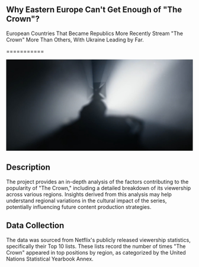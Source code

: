 ## Why Eastern Europe Can't Get Enough of "The Crown"? 

European Countries That Became Republics More Recently Stream "The Crown" More Than Others, With Ukraine Leading by Far. 

===========


![Crown Image](/images/crown.png) 


## Description
The project provides an in-depth analysis of the factors contributing to the popularity of "The Crown," including a detailed breakdown of its viewership across various regions. 
Insights derived from this analysis may help understand regional variations in the cultural impact of the series, potentially influencing future content production strategies.

## Data Collection
The data was sourced from Netflix's publicly released viewership statistics, specifically their Top 10 lists. 
These lists record the number of times "The Crown" appeared in top positions by region, as categorized by the United Nations Statistical Yearbook Annex. 

